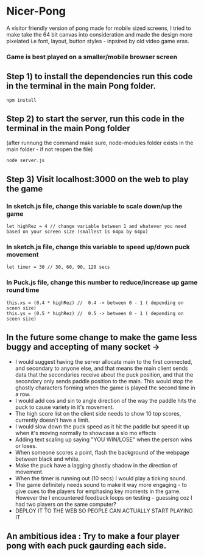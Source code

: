 # Nicer-Pong
A visitor friendly version of pong made for mobile sized screens, I tried to make take the 64 bit canvas into consideration and made the design more pixelated i.e font, layout, button styles - inpsired by old video game eras.
### Game is best played on a smaller/mobile browser screen

## Step 1) to install the dependencies run this code in the terminal in the main Pong folder.
```
npm install
```
## Step 2) to start the server, run this code in the terminal in the main Pong folder 
(after runnung the command make sure, node-modules folder exists in the main folder - if not reopen the file)
```
node server.js
```
## Step 3) Visit localhost:3000 on the web to play the game


### In sketch.js file, change this variable to scale down/up the game 
```
let highRez = 4 // change variable between 1 and whatever you need based on your screen size (smallest is 64px by 64px)
```
### In sketch.js file, change this variable to speed up/down puck movement 
```
let timer = 30 // 30, 60, 90, 120 secs
```

### In Puck.js file, change this number to reduce/increase up game round time 
```
this.xs = (0.4 * highRez) //  0.4 -> between 0 - 1 ( depending on sceen size)
this.ys = (0.5 * highRez) //  0.5 -> between 0 - 1 ( depending on sceen size)
```

## In the future some change to make the game less buggy and accepting of many socket -> 

- I would suggest having the server allocate main to the first connected, and secondary to anyone else, and that means the main client sends data that the secondaries receive about the puck position, and that the secondary only sends paddle position to the main. This would stop the ghostly characters forming when the game is played the second time in a row.
- I would add cos and sin to angle direction of the way the paddle hits the puck to cause variety in it's movement.
- The high score list on the client side needs to show 10 top scores, currently doesn't have a limit.
- I would slow down the puck speed as it hit the paddle but speed it up when it's moving normally to showcase a slo mo effects 
- Adding text scaling up saying "YOU WIN/LOSE" when the person wins or loses.
- When someone scores a point, flash the background of the webpage between black and white.
- Make the puck have a lagging ghostly shadow in the direction of movement. 
- When the timer is running out (10 secs) I would play a ticking sound.
- The game definitely needs sound to make it way more engaging - to give cues to the players for emphasing key moments in the game. However the I encountered feedback loops on testing - guessing coz I had two players on the same computer?
- DEPLOY IT TO THE WEB SO PEOPLE CAN ACTUALLY START PLAYING IT

## An ambitious idea : Try to make a four player pong with each puck gaurding each side.
